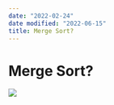 ```yaml
---
date: "2022-02-24"
date modified: "2022-06-15"
title: Merge Sort?
---
```


# Merge Sort?
![](https://i.imgur.com/K6iukdF.png)
